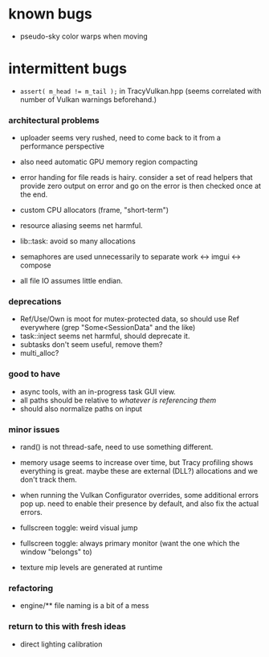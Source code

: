 # known bugs
- pseudo-sky color warps when moving

# intermittent bugs
- `assert( m_head != m_tail );` in TracyVulkan.hpp
    (seems correlated with number of Vulkan warnings beforehand.)

### architectural problems
- uploader seems very rushed, need to come back to it from a performance perspective
- also need automatic GPU memory region compacting

- error handing for file reads is hairy.
    consider a set of read helpers that provide zero output on error and go on
    the error is then checked once at the end.

- custom CPU allocators (frame, "short-term")
- resource aliasing seems net harmful. 
- lib::task: avoid so many allocations
- semaphores are used unnecessarily to separate work <-> imgui <-> compose
- all file IO assumes little endian.

### deprecations
- Ref/Use/Own is moot for mutex-protected data, so should use Ref everywhere
    (grep "Some<SessionData" and the like)
- task::inject seems net harmful, should deprecate it.
- subtasks don't seem useful, remove them?
- multi_alloc?

### good to have
- async tools, with an in-progress task GUI view.
- all paths should be relative to *whatever is referencing them*
- should also normalize paths on input

### minor issues
- rand() is not thread-safe, need to use something different.

- memory usage seems to increase over time,
    but Tracy profiling shows everything is great.
    maybe these are external (DLL?) allocations and we don't track them.

- when running the Vulkan Configurator overrides, some additional errors pop up.
    need to enable their presence by default, and also fix the actual errors.

- fullscreen toggle: weird visual jump
- fullscreen toggle: always primary monitor (want the one which the window "belongs" to)
- texture mip levels are generated at runtime

### refactoring
- engine/** file naming is a bit of a mess

### return to this with fresh ideas
- direct lighting calibration